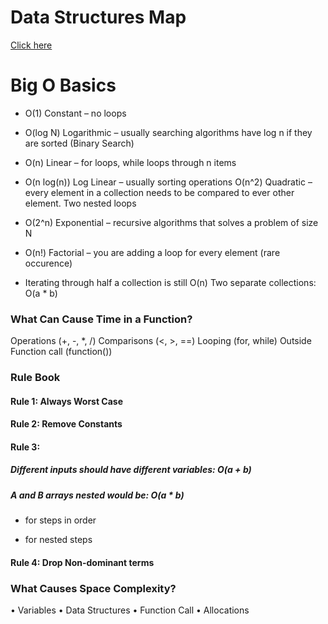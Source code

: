 # Data Structures Map
<a href="https://coggle.it/diagram/W5E5tqYlrXvFJPsq/t/master-the-interview-click-here-for-course-link/c25f98c73a03f5b1107cd0e2f4bce29c9d78e31655e55cb0b785d56f0036c9d1">Click here</a>

# Big O Basics

- O(1) Constant – no loops
- O(log N) Logarithmic – usually searching algorithms have log n if they are sorted (Binary Search)
- O(n) Linear – for loops, while loops through n items
- O(n log(n)) Log Linear – usually sorting operations
O(n^2) Quadratic – every element in a collection needs to be compared to ever other element. Two
nested loops
- O(2^n) Exponential – recursive algorithms that solves a problem of size N
- O(n!) Factorial – you are adding a loop for every element (rare occurence)

- Iterating through half a collection is still O(n)
Two separate collections: O(a * b)


### What Can Cause Time in a Function?
Operations (+, -, *, /)
Comparisons (<, >, ==)
Looping (for, while)
Outside Function call (function())


### Rule Book

#### Rule 1: Always Worst Case

#### Rule 2: Remove Constants

#### Rule 3: 
##### Different inputs should have different variables: O(a + b)
##### A and B arrays nested would be: O(a * b)
+ for steps in order
* for nested steps

#### Rule 4: Drop Non-dominant terms

### What Causes Space Complexity?
• Variables
• Data Structures
• Function Call
• Allocations

